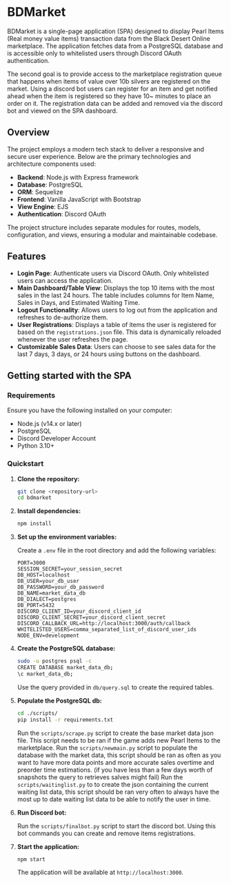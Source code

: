 # BDMarket

BDMarket is a single-page application (SPA) designed to display Pearl Items (Real money value items) transaction data from the Black Desert Online marketplace. The application fetches data from a PostgreSQL database and is accessible only to whitelisted users through Discord OAuth authentication.

The second goal is to provide access to the marketplace registration queue that happens when items of value over 10b silvers are registered on the market. Using a discord bot users can register for an item and get notified ahead when the item is registered so they have 10~ minutes to place an order on it. The registration data can be added and removed via the discord bot and viewed on the SPA dashboard.

## Overview

The project employs a modern tech stack to deliver a responsive and secure user experience. Below are the primary technologies and architecture components used:

- **Backend**: Node.js with Express framework
- **Database**: PostgreSQL
- **ORM**: Sequelize
- **Frontend**: Vanilla JavaScript with Bootstrap
- **View Engine**: EJS
- **Authentication**: Discord OAuth

The project structure includes separate modules for routes, models, configuration, and views, ensuring a modular and maintainable codebase.

## Features

- **Login Page**: Authenticate users via Discord OAuth. Only whitelisted users can access the application.
- **Main Dashboard/Table View**: Displays the top 10 items with the most sales in the last 24 hours. The table includes columns for Item Name, Sales in Days, and Estimated Waiting Time.
- **Logout Functionality**: Allows users to log out from the application and refreshes to de-authorize them.
- **User Registrations**: Displays a table of items the user is registered for based on the `registrations.json` file. This data is dynamically reloaded whenever the user refreshes the page.
- **Customizable Sales Data**: Users can choose to see sales data for the last 7 days, 3 days, or 24 hours using buttons on the dashboard.

## Getting started with the SPA

### Requirements

Ensure you have the following installed on your computer:

- Node.js (v14.x or later)
- PostgreSQL
- Discord Developer Account
- Python 3.10+

### Quickstart


1. **Clone the repository:**

   ```bash
   git clone <repository-url>
   cd bdmarket
   ```

2. **Install dependencies:**

   ```bash
   npm install
   ```

3. **Set up the environment variables:**

   Create a `.env` file in the root directory and add the following variables:

   ```plaintext
   PORT=3000
   SESSION_SECRET=your_session_secret
   DB_HOST=localhost
   DB_USER=your_db_user
   DB_PASSWORD=your_db_password
   DB_NAME=market_data_db
   DB_DIALECT=postgres
   DB_PORT=5432
   DISCORD_CLIENT_ID=your_discord_client_id
   DISCORD_CLIENT_SECRET=your_discord_client_secret
   DISCORD_CALLBACK_URL=http://localhost:3000/auth/callback
   WHITELISTED_USERS=comma_separated_list_of_discord_user_ids
   NODE_ENV=development
   ```

4. **Create the PostgreSQL database:**

   ```bash
   sudo -u postgres psql -c
   CREATE DATABASE market_data_db;
   \c market_data_db;
   ```
   
   Use the query provided in `db/query.sql` to create the required tables.

5. **Populate the PostgreSQL db:**

   ```bash
   cd ./scripts/
   pip install -r requirements.txt
   ```

   Run the `scripts/scrape.py` script to create the base market data json file. This script needs to be ran if the game adds new Pearl Items to the marketplace.
   Run the `scripts/newmain.py` script to populate the database with the market data, this script should be ran as often as you want to have more data points and more accurate sales overtime and preorder time estimations.
   (if you have less than a few days worth of snapshots the query to retrieves salves might fail)
   Run the `scripts/waitinglist.py` to to create the json containing the current waiting list data, this script should be ran very often to always have the most up to date waiting list data to be able to notify the user in time.

6. **Run Discord bot:**

   Run the `scripts/finalbot.py` script to start the discord bot. Using this bot commands you can create and remove items registrations.

7. **Start the application:**

   ```bash
   npm start
   ```

   The application will be available at `http://localhost:3000`.

